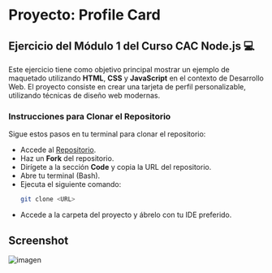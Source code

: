 # Proyecto: Profile Card

## Ejercicio del Módulo 1 del Curso CAC Node.js 💻

Este ejercicio tiene como objetivo principal mostrar un ejemplo de maquetado utilizando **HTML**, **CSS** y **JavaScript** en el contexto de Desarrollo Web. El proyecto consiste en crear una tarjeta de perfil personalizable, utilizando técnicas de diseño web modernas.

### Instrucciones para Clonar el Repositorio

Sigue estos pasos en tu terminal para clonar el repositorio:

- Accede al [Repositorio](https://github.com/Pame-85/my-profile-card).
- Haz un **Fork** del repositorio.
- Dirígete a la sección **Code** y copia la URL del repositorio.
- Abre tu terminal (Bash).
- Ejecuta el siguiente comando:
  ```bash
  git clone <URL>
- Accede a la carpeta del proyecto y ábrelo con tu IDE preferido.

## Screenshot

![imagen](/images/screeshotsProject.png)

